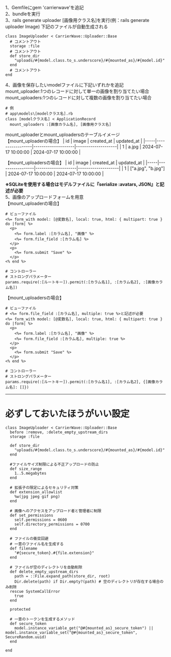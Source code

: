 1、Gemfileにgem 'carrierwave'を追記  
2、bundleを実行  
3、rails generate uploader [画像用クラス名]を実行(例：rails generate uploader Image) 下記のファイルが自動生成される  
```
class ImageUploader < CarrierWave::Uploader::Base
  # コメントアウト
  storage :file
  # コメントアウト
  def store_dir
    "uploads/#{model.class.to_s.underscore}/#{mounted_as}/#{model.id}"
  end
  # コメントアウト
end
```
4、画像を保存したいmodelファイルに下記いずれかを追記  
mount_uploader:1つのレコードに対して単一の画像を割り当てたい場合
mount_uploaders:1つのレコードに対して複数の画像を割り当てたい場合
```
# 例
# app\models\[modelクラス名].rb
class [modelクラス名] < ApplicationRecord
  mount_uploaders :[画像カラム名], [画像用クラス名]
```
mount_uploaderとmount_uploadersのテーブルイメージ  
【mount_uploaderの場合】
| id  | image          | created_at         | updated_at         |
|-----|-----------------|--------------------|--------------------|
| 1   | a.jpg | 2024-07-17 10:00:00 | 2024-07-17 10:00:00 |

【mount_uploadersの場合】
| id  | image          | created_at         | updated_at         |
|-----|-----------------|--------------------|--------------------|
| 1   | ["a.jpg", "b.jpg"] | 2024-07-17 10:00:00 | 2024-07-17 10:00:00 |

**※SQLiteを使用する場合はモデルファイルに『serialize :avatars, JSON』と記述が必要**  
5、画像のアップロードフォームを用意  
【mount_uploaderの場合】
```
# ビューファイル
<%= form_with model: [@変数名], local: true, html: { multipart: true } do |form| %>
  <p>
    <%= form.label :[カラム名], "画像" %>
    <%= form.file_field :[カラム名] %>
  </p>
  <p>
    <%= form.submit "Save" %>
  </p>
<% end %>

# コントローラー
# ストロングパラメーター
params.require(:[ルートキー]).permit(:[カラム名1], :[カラム名2], :[画像カラム名])
```
【mount_uploadersの場合】
```
# ビューファイル
# <%= form.file_field :[カラム名], multiple: true %>と記述が必要
<%= form_with model: [@変数名], local: true, html: { multipart: true } do |form| %>
  <p>
    <%= form.label :[カラム名], "画像" %>
    <%= form.file_field :[カラム名], multiple: true %>
  </p>
  <p>
    <%= form.submit "Save" %>
  </p>
<% end %>

# コントローラー
# ストロングパラメーター
params.require(:[ルートキー]).permit(:[カラム名1], :[カラム名2], {[画像カラム名]: []})
```

___
# 必ずしておいたほうがいい設定  
```
class ImageUploader < CarrierWave::Uploader::Base
  before :remove, :delete_empty_upstream_dirs
  storage :file

  def store_dir
    "uploads/#{model.class.to_s.underscore}/#{mounted_as}/#{model.id}"
  end

  #ファイルサイズ制限による不正アップロードの防止
  def size_range
    1..5.megabytes
  end

  # 拡張子の限定によるセキュリティ対策
  def extension_allowlist
    %w(jpg jpeg gif png)
  end

  # 画像へのアクセスをアップロード者と管理者に制限
  def set_permissions
    self.permissions = 0600
    self.directory_permissions = 0700
  end

  # ファイルの衝突回避
  # 一意のファイル名を生成する
  def filename
    "#{secure_token}.#{file.extension}"
  end

  # ファイルが空のディレクトリを自動削除
  def delete_empty_upstream_dirs
    path = ::File.expand_path(store_dir, root)
    Dir.delete(path) if Dir.empty?(path) # 空のディレクトリが存在する場合のみ削除
  rescue SystemCallError
    true
  end

  protected

  # 一意のトークンを生成するメソッド
  def secure_token
    model.instance_variable_get("@#{mounted_as}_secure_token") || model.instance_variable_set("@#{mounted_as}_secure_token", SecureRandom.uuid)
  end

end
```

